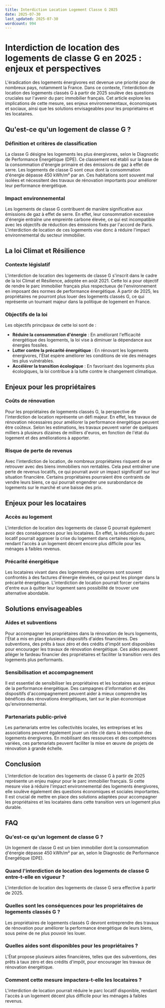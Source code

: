 ```yaml
---
title: Interdiction Location Logement Classe G 2025
date: 2025-07-30
last_updated: 2025-07-30
wordcount: 994
---
```


# Interdiction de location des logements de classe G en 2025 : enjeux et perspectives

L'éradication des logements énergivores est devenue une priorité pour de nombreux pays, notamment la France. Dans ce contexte, l'interdiction de location des logements classés G à partir de 2025 soulève des questions cruciales sur l'avenir du parc immobilier français. Cet article explore les implications de cette mesure, ses enjeux environnementaux, économiques et sociaux, ainsi que les solutions envisageables pour les propriétaires et les locataires.

## Qu'est-ce qu'un logement de classe G ?

### Définition et critères de classification

La classe G désigne les logements les plus énergivores, selon le Diagnostic de Performance Énergétique (DPE). Ce classement est établi sur la base de la consommation d'énergie primaire et des émissions de gaz à effet de serre. Les logements de classe G sont ceux dont la consommation d'énergie dépasse 450 kWh/m² par an. Ces habitations sont souvent mal isolées et nécessitent des travaux de rénovation importants pour améliorer leur performance énergétique.

### Impact environnemental

Les logements de classe G contribuent de manière significative aux émissions de gaz à effet de serre. En effet, leur consommation excessive d'énergie entraîne une empreinte carbone élevée, ce qui est incompatible avec les objectifs de réduction des émissions fixés par l'accord de Paris. L'interdiction de location de ces logements vise donc à réduire l'impact environnemental du secteur immobilier.

## La loi Climat et Résilience

### Contexte législatif

L'interdiction de location des logements de classe G s'inscrit dans le cadre de la loi Climat et Résilience, adoptée en août 2021. Cette loi a pour objectif de rendre le parc immobilier français plus respectueux de l'environnement en imposant des normes de performance énergétique. À partir de 2025, les propriétaires ne pourront plus louer des logements classés G, ce qui représente un tournant majeur dans la politique de logement en France.

### Objectifs de la loi

Les objectifs principaux de cette loi sont de :
- **Réduire la consommation d'énergie** : En améliorant l'efficacité énergétique des logements, la loi vise à diminuer la dépendance aux énergies fossiles.
- **Lutter contre la précarité énergétique** : En rénovant les logements énergivores, l'État espère améliorer les conditions de vie des ménages les plus vulnérables.
- **Accélérer la transition écologique** : En favorisant des logements plus écologiques, la loi contribue à la lutte contre le changement climatique.

## Enjeux pour les propriétaires

### Coûts de rénovation

Pour les propriétaires de logements classés G, la perspective de l'interdiction de location représente un défi majeur. En effet, les travaux de rénovation nécessaires pour améliorer la performance énergétique peuvent être coûteux. Selon les estimations, les travaux peuvent varier de quelques milliers à plusieurs dizaines de milliers d'euros, en fonction de l'état du logement et des améliorations à apporter.

### Risque de perte de revenus

Avec l'interdiction de location, de nombreux propriétaires risquent de se retrouver avec des biens immobiliers non rentables. Cela peut entraîner une perte de revenus locatifs, ce qui pourrait avoir un impact significatif sur leur situation financière. Certains propriétaires pourraient être contraints de vendre leurs biens, ce qui pourrait engendrer une surabondance de logements sur le marché et une baisse des prix.

## Enjeux pour les locataires

### Accès au logement

L'interdiction de location des logements de classe G pourrait également avoir des conséquences pour les locataires. En effet, la réduction du parc locatif pourrait aggraver la crise du logement dans certaines régions, rendant l'accès à un logement décent encore plus difficile pour les ménages à faibles revenus.

### Précarité énergétique

Les locataires vivant dans des logements énergivores sont souvent confrontés à des factures d'énergie élevées, ce qui peut les plonger dans la précarité énergétique. L'interdiction de location pourrait forcer certains d'entre eux à quitter leur logement sans possibilité de trouver une alternative abordable.

## Solutions envisageables

### Aides et subventions

Pour accompagner les propriétaires dans la rénovation de leurs logements, l'État a mis en place plusieurs dispositifs d'aides financières. Des subventions, des prêts à taux zéro et des crédits d'impôt sont disponibles pour encourager les travaux de rénovation énergétique. Ces aides peuvent alléger le fardeau financier des propriétaires et faciliter la transition vers des logements plus performants.

### Sensibilisation et accompagnement

Il est essentiel de sensibiliser les propriétaires et les locataires aux enjeux de la performance énergétique. Des campagnes d'information et des dispositifs d'accompagnement peuvent aider à mieux comprendre les bénéfices des rénovations énergétiques, tant sur le plan économique qu'environnemental.

### Partenariats public-privé

Les partenariats entre les collectivités locales, les entreprises et les associations peuvent également jouer un rôle clé dans la rénovation des logements énergivores. En mobilisant des ressources et des compétences variées, ces partenariats peuvent faciliter la mise en œuvre de projets de rénovation à grande échelle.

## Conclusion

L'interdiction de location des logements de classe G à partir de 2025 représente un enjeu majeur pour le parc immobilier français. Si cette mesure vise à réduire l'impact environnemental des logements énergivores, elle soulève également des questions économiques et sociales importantes. Il est crucial de mettre en place des solutions adaptées pour accompagner les propriétaires et les locataires dans cette transition vers un logement plus durable.

## FAQ

### Qu'est-ce qu'un logement de classe G ?

Un logement de classe G est un bien immobilier dont la consommation d'énergie dépasse 450 kWh/m² par an, selon le Diagnostic de Performance Énergétique (DPE).

### Quand l'interdiction de location des logements de classe G entre-t-elle en vigueur ?

L'interdiction de location des logements de classe G sera effective à partir de 2025.

### Quelles sont les conséquences pour les propriétaires de logements classés G ?

Les propriétaires de logements classés G devront entreprendre des travaux de rénovation pour améliorer la performance énergétique de leurs biens, sous peine de ne plus pouvoir les louer.

### Quelles aides sont disponibles pour les propriétaires ?

L'État propose plusieurs aides financières, telles que des subventions, des prêts à taux zéro et des crédits d'impôt, pour encourager les travaux de rénovation énergétique.

### Comment cette mesure impactera-t-elle les locataires ?

L'interdiction de location pourrait réduire le parc locatif disponible, rendant l'accès à un logement décent plus difficile pour les ménages à faibles revenus.